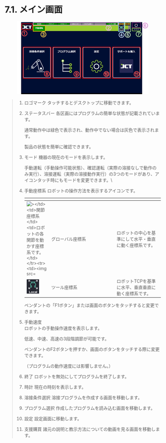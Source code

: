 # 7.1. メイン画面

<figure><img src="../img/chapter7/section7.1.1.jpg" alt=""><figcaption></figcaption></figure>

> 1. ロゴマーク
>    タッチするとデスクトップに移動できます。
>
> 2.  ステータスバー
>     各区画にはプログラムの簡単な状態が記載されています。
>
>     通常動作中は緑色で表示され、動作中でない場合は灰色で表示されます。
>
>     製品の状態を簡単に確認できます。
>
> 3.  モード
>     機器の現在のモードを表示します。
>
>     手動運転（手動操作可能状態）、確認運転（実際の溶接なしで動作のみ実行）、溶接運転（実際の溶接動作実行）の3つのモードがあり、アイコンタッチ時にもモード​​を変更できます。\
>
> 4.  手動座標系
>     ロボットの操作方法を表示するアイコンです。
>
>
>     <table><thead><tr><th width="66"></th><th width="197"></th><th></th></tr></thead><tbody><tr><td><img src="<img src="../icon/joint.ax.png" alt="></td><td>関節座標系</td><td>ロボットの各関節を動かす座標系です。</td></tr><tr><td><img src="../icon/global.ax.png" alt=""></td><td>グローバル座標系</td><td>ロボットの中心を基準にして水平・垂直に動く座標系です。</td></tr><tr><td><img src="../icon/tool.ax.png" alt=""></td><td>ツール座標系</td><td>ロボットTCPを基準に水平、垂直垂直に動く座標系です。</td></tr></tbody></table>
>
>     ペンダントの「F1ボタン」または画面のボタンをタッチすると変更できます。
>
> 5.  手動速度\
>     ロボットの手動操作速度を表示します。
>
>     低速、中速、高速の3段階調節が可能です。
>
>     ペンダントのF2ボタンを押すか、画面のボタンをタッチする際に変更できます。
>
>     （プログラムの動作速度には影響しません。）
>
> 6. 終了
>    ロボットを無効にしてプログラムを終了します。
>
> 7. 時計
>    現在の時刻を表示します。
>
> 8. 溶接条件選択
>    溶接プログラムを作成する画面を移動します。
>
> 9. プログラム選択
>    作成したプログラムを読み込む画面を移動します。
>
> 10. 設定
>     設定画面に移動します。
>
> 11. 支援購買
>     諸元の説明と教示方法についての動画を見る画面を移動します。
